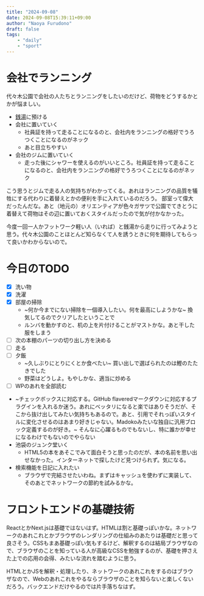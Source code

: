 ```yaml
---
title: "2024-09-08"
date: 2024-09-08T15:39:11+09:00
author: "Naoya Furudono"
draft: false
tags:
    - "daily"
    - "sport"
---
```


# 会社でランニング

代々木公園で会社の人たちとランニングをしたいのだけど、荷物をどうするかとかが悩ましい。

- [銭湯](http://www.1010.or.jp/map/item/item-cnt-355)に預ける
- 会社に置いていく
  - 社員証を持って走ることになるのと、会社内をランニングの格好でうろつくことになるのがネック
  - あと目立ちやすい
- 会社のジムに置いていく
  - 走った後にシャワーを使えるのがいいところ。社員証を持って走ることになるのと、会社内をランニングの格好でうろつくことになるのがネック

こう思うとジムで走る人の気持ちがわかってくる。あれはランニングの品質を犠牲にする代わりに着替えとかの便利を手に入れているのだろう。
部室って偉大だったんだな。あと（地元の）オリエンティアが色々ガサツで公園でてきとうに着替えて荷物はその辺に置いておくスタイルだったので気が付かなかった。

今度一回一人かフットワーク軽い人（いれば）と銭湯から走りに行ってみようと思う。代々木公園のことほとんど知らなくて人を誘うときに何を期待してもらって良いかわからないので。

# 今日のTODO

- [x] 洗い物
- [x] 洗濯
- [x] 部屋の掃除
  - ~何か今までにない掃除を一個導入したい。何を最高にしようかな~ 換気してるのでクリアしたということで
  - ルンバを動かすのと、机の上を片付けることがマストかな。あと干した服をしまう
- [ ] 次の本棚のパーツの切り出し方を決める
- [ ] 走る
- [ ] 夕飯
  - ~久しぶりにとりにくとか食べたい~ 買い出しで選ばられたのは鰹のたたきでした
  - 野菜はどうしよ。もやしかな、適当に炒める
- [ ] WPのあれを全部読む
- ~チェックボックスに対応する。GitHub flaveredマークダウンに対応するプラグインを入れるか迷う。あれにベッタリになると楽ではありそうだが、そこから抜け出してみたい気持ちもあるので。あと、引用でそれっぽいスタイルに変化させるのはあまり好きじゃない。Madokoみたいな独自に汎用ブロック定義するのが好き。~ そんなに心躍るものでもないし、特に誰かが幸せになるわけでもないのでやらない
- 池袋のジュンク堂いく
  - HTML5の本をあそこでみて面白そうと思ったのだが、本の名前を思い出せなかった。インターネットで探したけど見つけられず。気になる。
- 検索機能を日記に入れたい
  - ブラウザで完結させたいわね。まずはキャッシュを使わずに実装して、そのあとでネットワークの節約を試みるかな。

# フロントエンドの基礎技術

ReactとかNext.jsは基礎ではないはず。HTMLは割と基礎っぽいかな。ネットワークのあれこれとかブラウザのレンダリングの仕組みのあたりは基礎だと思って良さそう。CSSもまあ基礎っぽい気もするけど、解釈するのは結局ブラウザなので、ブラウザのことを知っている人が高級なCSSを勉強するのが、基礎を押さえた上での応用の会得、みたいな流れを踏むように思う。

HTMLとかJSを解釈・処理したり、ネットワークのあれこれをするのはブラウザなので、Webのあれこれをやるならブラウザのことを知らないと楽しくないだろう。バックエンドだけやるのでは片手落ちなはず。

